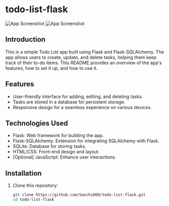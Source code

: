 # todo-list-flask
![App Screenshot](screenshot(68).png)
![App Screenshot](screenshot(69).png)
## Introduction

This is a simple Todo List app built using Flask and Flask-SQLAlchemy. The app allows users to create, update, and delete tasks, helping them keep track of their to-do items. This README provides an overview of the app's features, how to set it up, and how to use it.

## Features

- User-friendly interface for adding, editing, and deleting tasks.
- Tasks are stored in a database for persistent storage.
- Responsive design for a seamless experience on various devices.

## Technologies Used

- Flask: Web framework for building the app.
- Flask-SQLAlchemy: Extension for integrating SQLAlchemy with Flask.
- SQLite: Database for storing tasks.
- HTML/CSS: Front-end design and layout.
- [Optional] JavaScript: Enhance user interactions.

## Installation

1. Clone this repository:

   ```bash
   git clone https://github.com/Sanchi009/todo-list-flask.git
   cd todo-list-flask
